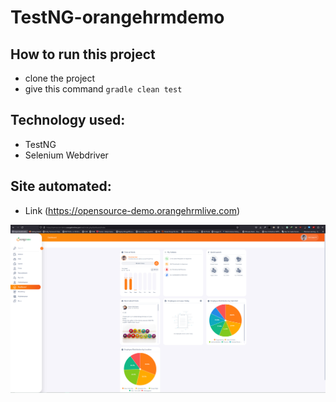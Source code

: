 # TestNG-orangehrmdemo

## How to run this project
- clone the project
- give this command ``` gradle clean test ```

## Technology used:
- TestNG
- Selenium Webdriver

## Site automated:
  - Link (https://opensource-demo.orangehrmlive.com)

![181](https://github.com/zafir100100/TestNG-orangehrmdemo/blob/master/assets/orangehrmdemo.png)
